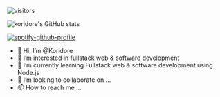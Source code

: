 
![visitors](https://visitor-badge.glitch.me/badge?page_id=page.id&left_color=green&right_color=red)

![koridore's GitHub stats](https://github-readme-stats.vercel.app/api?username=koridore_icons=true&theme=radical)

[![spotify-github-profile](https://spotify-github-profile.vercel.app/api/view?uid=pyksmw1vafyzbtvqa8jrin2ay&cover_image=true&theme=default&show_offline=false&background_color=121212)](https://github.com/kittinan/spotify-github-profile)
- 👋 Hi, I’m @Koridore
- 👀 I’m interested in fullstack web & software development
- 🌱 I’m currently learning Fullstack web & software development using Node.js
- 💞️ I’m looking to collaborate on ...
- 📫 How to reach me ...

<!---
Koridore/Koridore is a ✨ special ✨ repository because its `README.md` (this file) appears on your GitHub profile.
You can click the Preview link to take a look at your changes.
--->
